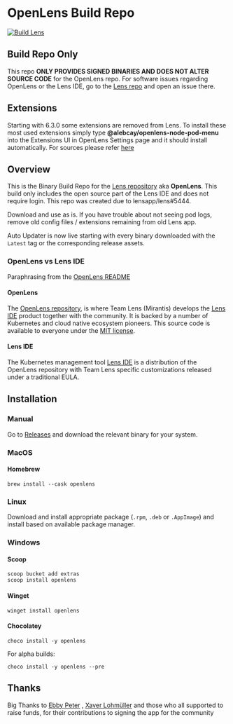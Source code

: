 # OpenLens Build Repo

[![Build Lens](https://github.com/beliys/OpenLens/actions/workflows/main.yml/badge.svg)](https://github.com/beliys/OpenLens/actions/workflows/main.yml)

##  Build Repo Only
This repo **ONLY PROVIDES SIGNED BINARIES AND DOES NOT ALTER SOURCE CODE** for the OpenLens repo. For software issues regarding OpenLens or the Lens IDE, go to the [Lens repo](https://github.com/lensapp/lens/issues) and open an issue there.

## Extensions

Starting with 6.3.0 some extensions are removed from Lens. To install these most used extensions simply type **@alebcay/openlens-node-pod-menu** into the Extensions UI in OpenLens Settings page and it should install automatically.
For sources please refer [here](https://www.npmjs.com/package/@alebcay/openlens-node-pod-menu)

## Overview

This is the Binary Build Repo for the [Lens repository](https://github.com/lensapp/lens.git) aka **OpenLens**. This build only includes the open source part of the Lens IDE and does not require login. This repo was created due to lensapp/lens#5444.

Download and use as is. If you have trouble about not seeing pod logs, remove old config files / extensions remaining from old Lens app.

Auto Updater is now live starting with every binary downloaded with the `Latest` tag or the corresponding release assets.

### OpenLens vs Lens IDE
Paraphrasing from the [OpenLens README](https://github.com/lensapp/lens#readme)

#### OpenLens
The [OpenLens repository](https://github.com/lensapp/lens.git), is where Team Lens (Mirantis) develops the [Lens IDE](https://k8slens.dev/) product together with the community. It is backed by a number of Kubernetes and cloud native ecosystem pioneers. This source code is available to everyone under the [MIT license](https://github.com/lensapp/lens/blob/master/LICENSE).

#### Lens IDE
The Kubernetes management tool [Lens IDE](https://k8slens.dev/) is a distribution of the OpenLens repository with Team Lens specific customizations released under a traditional EULA.

## Installation

### Manual
Go to [Releases](https://github.com/MuhammedKalkan/OpenLens/releases) and download the relevant binary for your system.

### MacOS
#### Homebrew
```
brew install --cask openlens
```

### Linux
Download and install appropriate package
(`.rpm`, `.deb` or `.AppImage`)
and install based on available package manager.

### Windows

#### Scoop
```
scoop bucket add extras
scoop install openlens
```
#### Winget
```
winget install openlens
```
#### Chocolatey
```
choco install -y openlens
```

For alpha builds:
```
choco install -y openlens --pre
```

## Thanks
Big Thanks to
[Ebby Peter](https://github.com/ebbypeter)
,
[Xaver Lohmüller](https://github.com/xavierLowmiller)
and those who all supported to raise funds, for their contributions to signing the app for the community
